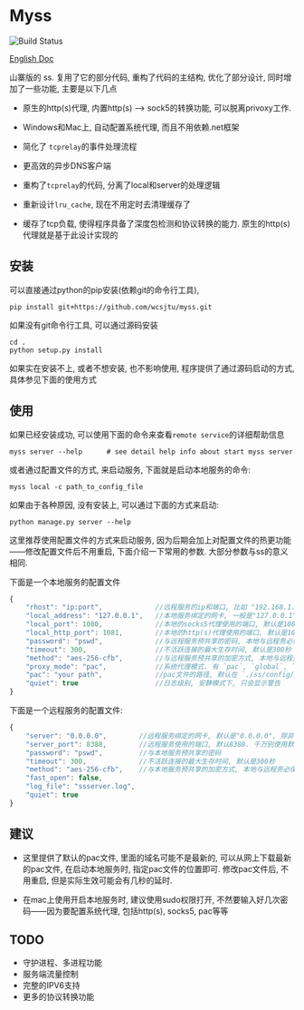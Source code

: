 # Myss
![Build Status](https://travis-ci.org/wcsjtu/myss.svg?branch=master)

[English Doc](https://github.com/wcsjtu/myss/blob/master/README.md)

山寨版的 ss. 复用了它的部分代码, 重构了代码的主结构, 优化了部分设计, 同时增加了一些功能, 主要是以下几点

- 原生的http(s)代理, 内置http(s) --> sock5的转换功能, 可以脱离privoxy工作.

- Windows和Mac上, 自动配置系统代理, 而且不用依赖.net框架

- 简化了 `tcprelay`的事件处理流程

- 更高效的异步DNS客户端

- 重构了`tcprelay`的代码, 分离了local和server的处理逻辑

- 重新设计`lru_cache`, 现在不用定时去清理缓存了

- 缓存了tcp负载, 使得程序具备了深度包检测和协议转换的能力. 原生的http(s)代理就是基于此设计实现的

## 安装

可以直接通过python的pip安装(依赖git的命令行工具), 

```shell
pip install git+https://github.com/wcsjtu/myss.git
```

如果没有git命令行工具, 可以通过源码安装

```shell
cd .
python setup.py install
```

如果实在安装不上, 或者不想安装, 也不影响使用, 程序提供了通过源码启动的方式, 具体参见下面的使用方式

## 使用

如果已经安装成功, 可以使用下面的命令来查看`remote service`的详细帮助信息

```shell
myss server --help      # see detail help info about start myss server
```

或者通过配置文件的方式, 来启动服务, 下面就是启动本地服务的命令:

```shell
myss local -c path_to_config_file
```

如果由于各种原因, 没有安装上, 可以通过下面的方式来启动:

```shell
python manage.py server --help
```

这里推荐使用配置文件的方式来启动服务, 因为后期会加上对配置文件的热更功能——修改配置文件后不用重启, 下面介绍一下常用的参数. 大部分参数与ss的意义相同.

下面是一个本地服务的配置文件

```js
{
    "rhost": "ip:port",             //远程服务的ip和端口, 比如 "192.168.1.2:8838"
    "local_address": "127.0.0.1",   //本地服务绑定的网卡, 一般是"127.0.0.1".
    "local_port": 1080,             //本地的socks5代理使用的端口, 默认是1080.
    "local_http_port": 1081,        //本地的http(s)代理使用的端口, 默认是1081.
    "password": "pswd",             //与远程服务预共享的密码, 本地与远程务必保持一致
    "timeout": 300,                 //不活跃连接的最大生存时间, 默认是300秒
    "method": "aes-256-cfb",        //与远程服务预共享的加密方式, 本地与远程务必保持一致
    "proxy_mode": "pac",            //系统代理模式. 有 `pac`, `global`, `off` 三种
    "pac": "your path",             //pac文件的路径, 默认在 `./ss/config/pac`.
    "quiet": true                   //日志级别, 安静模式下, 只会显示警告
}
```

下面是一个远程服务的配置文件:

```js
{
    "server": "0.0.0.0",        //远程服务绑定的网卡, 默认是"0.0.0.0", 除非你明确这个参数的意义, 否则别改
    "server_port": 8388,        //远程服务使用的端口, 默认8388. 千万别使用默认端口, 不然容易被封IP
    "password": "pswd",         //与本地服务预共享的密码
    "timeout": 300,             //不活跃连接的最大生存时间, 默认是300秒
    "method": "aes-256-cfb",    //与本地服务预共享的加密方式, 本地与远程务必保持一致
    "fast_open": false,
    "log_file": "ssserver.log",
    "quiet": true
}
```

## 建议

- 这里提供了默认的pac文件, 里面的域名可能不是最新的, 可以从网上下载最新的pac文件, 在启动本地服务时, 指定pac文件的位置即可. 修改pac文件后, 不用重启, 但是实际生效可能会有几秒的延时.

- 在mac上使用开启本地服务时, 建议使用sudo权限打开, 不然要输入好几次密码——因为要配置系统代理, 包括http(s), socks5, pac等等

## TODO

- 守护进程、多进程功能
- 服务端流量控制
- 完整的IPV6支持
- 更多的协议转换功能
